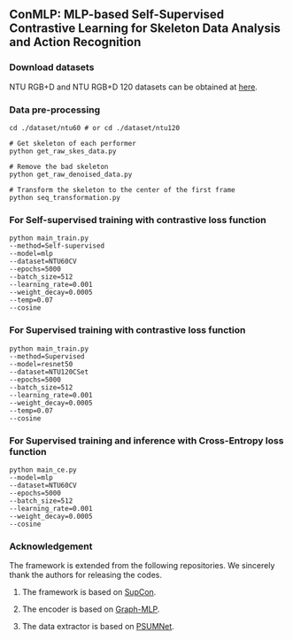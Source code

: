 ## ConMLP: MLP-based Self-Supervised Contrastive Learning for Skeleton Data Analysis and Action Recognition


### Download datasets
NTU RGB+D and NTU RGB+D 120 datasets can be obtained at [here](https://github.com/shahroudy/NTURGB-D).


### Data pre-processing
```
cd ./dataset/ntu60 # or cd ./dataset/ntu120

# Get skeleton of each performer
python get_raw_skes_data.py

# Remove the bad skeleton
python get_raw_denoised_data.py

# Transform the skeleton to the center of the first frame
python seq_transformation.py
```


### For Self-supervised training with contrastive loss function
```
python main_train.py 
--method=Self-supervised 
--model=mlp 
--dataset=NTU60CV 
--epochs=5000 
--batch_size=512
--learning_rate=0.001 
--weight_decay=0.0005
--temp=0.07 
--cosine
```

### For Supervised training with contrastive loss function
```
python main_train.py 
--method=Supervised 
--model=resnet50
--dataset=NTU120CSet
--epochs=5000 
--batch_size=512
--learning_rate=0.001 
--weight_decay=0.0005
--temp=0.07 
--cosine
```

### For Supervised training and inference with Cross-Entropy loss function
```
python main_ce.py
--model=mlp
--dataset=NTU60CV
--epochs=5000
--batch_size=512
--learning_rate=0.001
--weight_decay=0.0005
--cosine
```

### Acknowledgement
The framework is extended from the following repositories. We sincerely thank the authors for releasing the codes.

1. The framework is based on [SupCon](https://github.com/HobbitLong/SupContrast/).

2. The encoder is based on [Graph-MLP](https://github.com/yanghu819/Graph-MLP/).

3. The data extractor is based on [PSUMNet](https://github.com/skelemoa/psumnet/).
